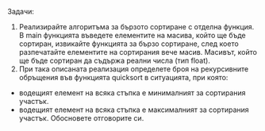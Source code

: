 Задачи:
1. Реализирайте алгоритъма за бързото сортиране с отделна функция. В main функцията въведете елементите на масива, койтo ще бъде сортиран, извикайте функцията за бързо сортиране, след което разпечатайте елементите на сортирания вече масив. Масивът, който ще бъде сортиран да съдържа реални числа (тип float).
2. При така описаната реализация определете броя на рекурсивните обръщения във функцията quicksort в ситуацията, при която:
 * водещият елемент на всяка стъпка е минималният за сортирания участък.
 * водещият елемент на всяка стъпка е максималният за сортирания участък.
  Обосновете отговорите си.


